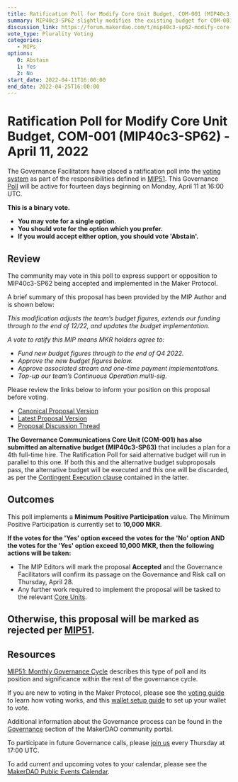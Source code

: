 ```yaml
---
title: Ratification Poll for Modify Core Unit Budget, COM-001 (MIP40c3-SP62) - April 11, 2022
summary: MIP40c3-SP62 slightly modifies the existing budget for COM-001 and extends funding to the end of December 2022.
discussion_link: https://forum.makerdao.com/t/mip40c3-sp62-modify-core-unit-budget-com-001/13724
vote_type: Plurality Voting
categories:
   - MIPs
options:
   0: Abstain
   1: Yes
   2: No
start_date: 2022-04-11T16:00:00
end_date: 2022-04-25T16:00:00
---
```

# Ratification Poll for Modify Core Unit Budget, COM-001 (MIP40c3-SP62) - April 11, 2022

The Governance Facilitators have placed a ratification poll into the [voting system](https://vote.makerdao.com/polling) as part of the responsibilities defined in [MIP51](https://mips.makerdao.com/mips/details/MIP51). This Governance [Poll](https://community-development.makerdao.com/en/learn/governance/on-chain-gov) will be active for fourteen days beginning on Monday, April 11 at 16:00 UTC.

**This is a binary vote.** 
- **You may vote for a single option.** 
- **You should vote for the option which you prefer.**
- **If you would accept either option, you should vote 'Abstain'.**

## Review

The community may vote in this poll to express support or opposition to MIP40c3-SP62 being accepted and implemented in the Maker Protocol.

A brief summary of this proposal has been provided by the MIP Author and is shown below:

*This modification adjusts the team’s budget figures, extends our funding through to the end of 12/22, and updates the budget implementation.*

*A vote to ratify this MIP means MKR holders agree to:*

- *Fund new budget figures through to the end of Q4 2022.*
- *Approve the new budget figures below.*
- *Approve associated stream and one-time payment implementations.*
- *Top-up our team’s Continuous Operation multi-sig.*

Please review the links below to inform your position on this proposal before voting.
* [Canonical Proposal Version](https://github.com/makerdao/mips/blob/a986f68a7eee495ea838d21f5f626a23fd94065b/MIP40/MIP40c3-Subproposals/MIP40c3-SP62.md)
* [Latest Proposal Version](https://mips.makerdao.com/mips/details/MIP40c3SP62)
* [Proposal Discussion Thread](https://forum.makerdao.com/t/mip40c3-sp62-modify-core-unit-budget-com-001/13724/1)

**The Governance Communications Core Unit (COM-001) has also submitted an alternative budget (MIP40c3-SP63)** that includes a plan for a 4th full-time hire. The Ratification Poll for said alternative budget will run in parallel to this one. If both this and the alternative budget subproposals pass, the alternative budget will be executed and this one will be discarded, as per the [Contingent Execution clause](https://github.com/makerdao/mips/blob/a986f68a7eee495ea838d21f5f626a23fd94065b/MIP40/MIP40c3-Subproposals/MIP40c3-SP62.md#contingent-execution) contained in the latter.

## Outcomes

This poll implements a **Minimum Positive Participation** value. The Minimum Positive Participation is currently set to **10,000 MKR**.

**If the votes for the 'Yes' option exceed the votes for the 'No' option AND the votes for the 'Yes' option exceed 10,000 MKR, then the following actions will be taken:**
* The MIP Editors will mark the proposal **Accepted** and the Governance Facilitators will confirm its passage on the Governance and Risk call on Thursday, April 28. 
* Any further work required to implement the proposal will be tasked to the relevant [Core Units](https://mips.makerdao.com/mips/details/MIP38#mip38c2-core-unit-state).

**Otherwise, this proposal will be marked as rejected per [MIP51](https://mips.makerdao.com/mips/details/MIP51#mip51c2-ratification-poll).**
---
## Resources

[MIP51: Monthly Governance Cycle](https://mips.makerdao.com/mips/details/MIP51) describes this type of poll and its position and significance within the rest of the governance cycle.

If you are new to voting in the Maker Protocol, please see the [voting guide](https://community-development.makerdao.com/en/learn/governance/how-voting-works/) to learn how voting works, and this [wallet setup guide](https://community-development.makerdao.com/en/learn/governance/voting-setup/) to set up your wallet to vote.

Additional information about the Governance process can be found in the [Governance](https://community-development.makerdao.com/en/learn/governance) section of the MakerDAO community portal.

To participate in future Governance calls, please [join us](https://github.com/makerdao/community/tree/master/governance/governance-and-risk-meetings) every Thursday at 17:00 UTC.

To add current and upcoming votes to your calendar, please see the [MakerDAO Public Events Calendar](https://calendar.google.com/calendar/embed?src=makerdao.com_3efhm2ghipksegl009ktniomdk%40group.calendar.google.com&ctz=UTC&mode=week&showCalendars=0&showPrint=0).
